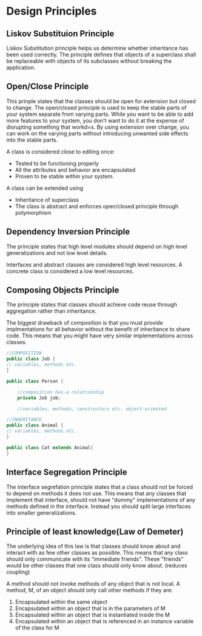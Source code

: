 # Design Principles

## Liskov Substituion Principle

Liskov Substitution principle helps us determine whether inheritance has been used correctly.
The principle defines that objects of a superclass shall be replaceable with objects of its subclasses without breaking the application.

## Open/Close Principle

This prinple states that the classes should be open for extension but closed to change. The open/closed principle is used to keep the
stable parts of your system separate from varying parts. While you want to be able to add more features to your system, you don't want
to do it at the expense of disrupting something that workd=s. By using extension over change, you can work on the varying parts without
introducing unwanted side effects into the stable parts.

A class is considered close to editing once:

* Tested to be functioning properly
* All the attributes and behavior are encapsulated
* Proven to be stable within your system.

A class can be extended using

* Inheritance of superclass
* The class is abstract and enforces open/closed principle through polymorphism

## Dependency Inversion Principle

The principle states that high level modules should depend on high level generalizations and
not low level details.

Interfaces and abstract classes are considered high level resources.
A concrete class is considered a low level resources.

## Composing Objects Principle

The principle states that classes should achieve code reuse through aggregation rather than inheritance.

The biggest drawback of composition is that you must provide implmentations for all behavior without the benefit
of inheritance to share code. This means that you might have very similar implementations across classes.

```java
//COMPOSITION
public class Job {
// variables, methods etc.
}

public class Person {

    //composition has-a relationship
    private Job job;

    //variables, methods, constructors etc. object-oriented

```

```java
//INHERITANCE
public class Animal {
// variables, methods etc.
}

public class Cat extends Animal{
}
```

## Interface Segregation Principle

The interface segrefation principle states that a class should not be forced to depend on methods it does not use.
This means that any classes that implement that interface, should not have "dummy" implementations of any methods
defined in the interface. Instead you should split large interfaces into smaller generalizations.

## Principle of least knowledge(Law of Demeter)

The underlying idea of this law is that classes should know about and interact with as few other classes as possible. This means
that any class should only communicate with its "immediate friends". These "friends" would be other classes that one class should
only know about. (reduces coupling)

A method should not invoke methods of any object that is not local.
A method, M, of an object should only call other methods if they are:

1. Encapsulated within the same object
2. Encapsulated within an object that is in the parameters of M
3. Encapsulated within an object that is instantiated inside the M
4. Encapsulated within an object that is referenced in an instance variable of the class for M

